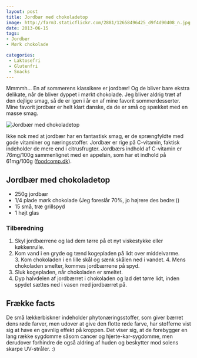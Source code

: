 ```yaml
---
layout: post
title: Jordbær med chokoladetop
image: http://farm3.staticflickr.com/2881/12658496425_d9f4d90408_n.jpg
date: 2013-06-15
tags:
- Jordbær
- Mørk chokolade

categories:
 - Laktosefri
 - Glutenfri
 - Snacks
---
```

Mmmmh... En af sommerens klassikere er jordbær! Og de bliver bare ekstra
delikate, når de bliver dyppet i mørkt chokolade.
Jeg bliver aldrig træt af den dejlige smag, så de er igen i år en af mine
favorit sommerdesserter. Mine favorit jordbær er helt klart danske, da de er små
og spækket med en masse smag.

![Jordbær med chokoladetop](http://farm3.staticflickr.com/2881/12658496425_d9f4d90408.jpg)

Ikke nok med at jordbær har en fantastisk smag, er de sprængfyldte med gode
vitaminer og næringsstoffer. Jordbær er rige på C-vitamin, faktisk indeholder de
mere end i citrusfrugter. Jordbærs indhold af C-vitamin er 76mg/100g
sammenlignet med en appelsin, som har et indhold på 61mg/100g ([foodcomp.dk](http://foodcomp.dk/)).

## Jordbær med chokoladetop
- 250g jordbær
- 1/4 plade mørk chokolade (Jeg foreslår 70%, jo højrere des bedre:))
- 15 små, træ grillspyd
- 1 højt glas

### Tilberedning
1. Skyl jordbærrene og lad dem tørre på et nyt viskestykke eller køkkenrulle.
2. Kom vand i en gryde og tænd kogepladen på lidt over middelvarme. 
3. Kom chokoladen i en lille skål og sænk skålen ned i vandet.
4. Mens chokoladen smelter, kommes jordbærrene på spyd.
5. Sluk kogepladen, når chokoladen er smeltet.
6. Dyp halvdelen af jordbærret i chokoladen og lad det tørre lidt, inden spydet
   sættes ned i vasen med jordbærret på.

## Frække facts
De små lækkerbiskner indeholder phytonæringsstoffer, som giver bærret dens røde
farver, men udover at give den flotte røde farve, har stofferne vist sig at have
en gavnlig effekt på kroppen. Det viser sig, at de forebygger en lang række
sygdomme såsom cancer og hjerte-kar-sygdomme, men derudover forhindre de også
aldring af huden og beskytter mod solens skarpe UV-stråler. :)
